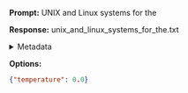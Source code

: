 **Prompt:**
UNIX and Linux systems for the

**Response:**
unix_and_linux_systems_for_the.txt

<details><summary>Metadata</summary>

- Duration: 1005 ms
- Datetime: 2023-08-25T15:51:17.779006
- Model: gpt-3.5-turbo-0613

</details>

**Options:**
```json
{"temperature": 0.0}
```


